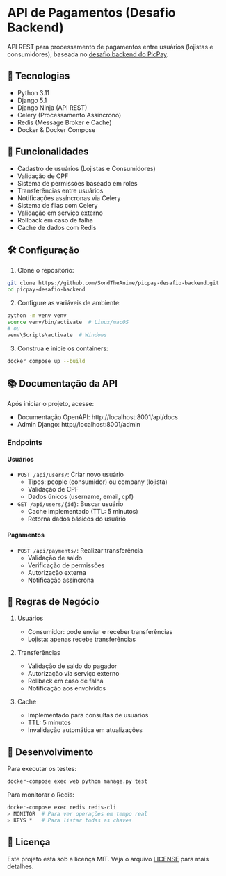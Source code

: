 # API de Pagamentos (Desafio Backend)

API REST para processamento de pagamentos entre usuários (lojistas e consumidores), baseada no [desafio backend do PicPay](https://github.com/PicPay/picpay-desafio-backend).

## 🚀 Tecnologias

- Python 3.11
- Django 5.1
- Django Ninja (API REST)
- Celery (Processamento Assíncrono)
- Redis (Message Broker e Cache)
- Docker & Docker Compose

## 🎯 Funcionalidades

- Cadastro de usuários (Lojistas e Consumidores)
- Validação de CPF
- Sistema de permissões baseado em roles
- Transferências entre usuários
- Notificações assíncronas via Celery
- Sistema de filas com Celery
- Validação em serviço externo
- Rollback em caso de falha
- Cache de dados com Redis


## 🛠️ Configuração

1. Clone o repositório:

```bash
git clone https://github.com/SondTheAnime/picpay-desafio-backend.git
cd picpay-desafio-backend
```

2. Configure as variáveis de ambiente:

```bash
python -m venv venv
source venv/bin/activate  # Linux/macOS
# ou
venv\Scripts\activate  # Windows
```

3. Construa e inicie os containers:

```bash
docker compose up --build
```

## 📚 Documentação da API

Após iniciar o projeto, acesse:
- Documentação OpenAPI: http://localhost:8001/api/docs
- Admin Django: http://localhost:8001/admin

### Endpoints

#### Usuários
- `POST /api/users/`: Criar novo usuário
  - Tipos: people (consumidor) ou company (lojista)
  - Validação de CPF
  - Dados únicos (username, email, cpf)
- `GET /api/users/{id}`: Buscar usuário
  - Cache implementado (TTL: 5 minutos)
  - Retorna dados básicos do usuário

#### Pagamentos
- `POST /api/payments/`: Realizar transferência
  - Validação de saldo
  - Verificação de permissões
  - Autorização externa
  - Notificação assíncrona

## 🧪 Regras de Negócio

1. Usuários
   - Consumidor: pode enviar e receber transferências
   - Lojista: apenas recebe transferências

2. Transferências
   - Validação de saldo do pagador
   - Autorização via serviço externo
   - Rollback em caso de falha
   - Notificação aos envolvidos

3. Cache
   - Implementado para consultas de usuários
   - TTL: 5 minutos
   - Invalidação automática em atualizações

## 🔧 Desenvolvimento

Para executar os testes:

```bash
docker-compose exec web python manage.py test
```

Para monitorar o Redis:

```bash
docker-compose exec redis redis-cli
> MONITOR  # Para ver operações em tempo real
> KEYS *   # Para listar todas as chaves
```

## 📝 Licença

Este projeto está sob a licença MIT. Veja o arquivo [LICENSE](LICENSE) para mais detalhes.
